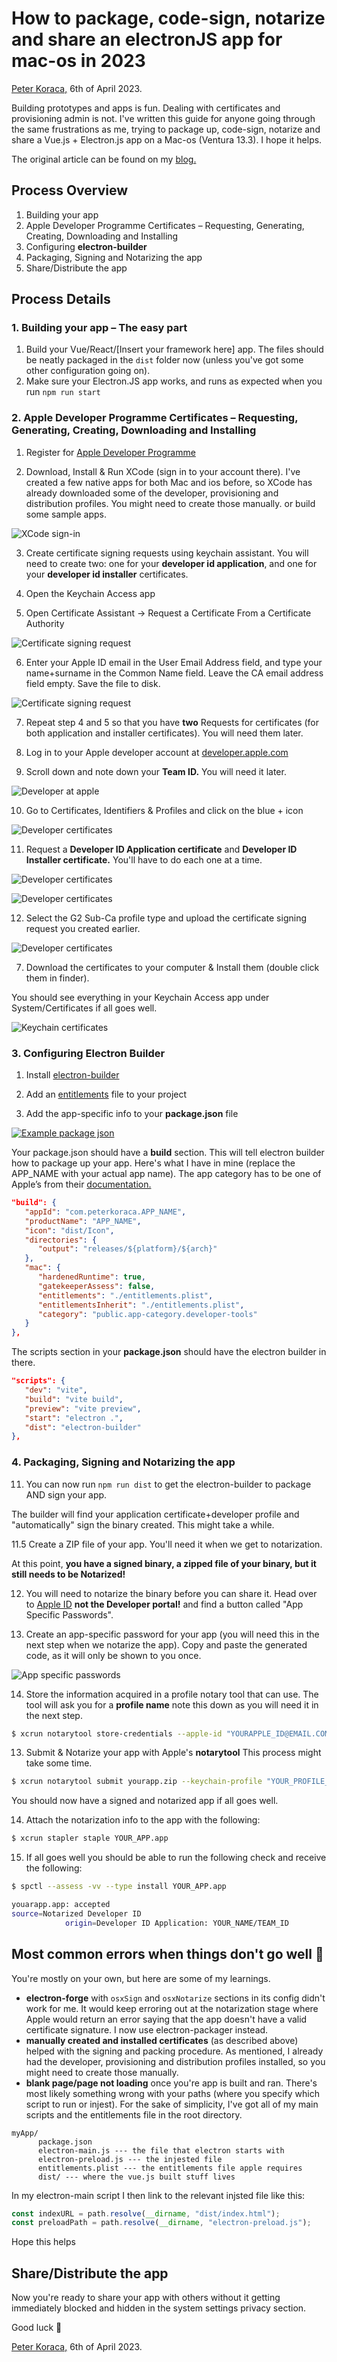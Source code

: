 # How to package, code-sign, notarize and share an electronJS app for mac-os in 2023

[Peter Koraca,](https://www.peterkoraca.com) 6th of April 2023.

Building prototypes and apps is fun. Dealing with certificates and provisioning admin is not. I've written this guide for anyone going through the same frustrations as me, trying to package up, code-sign, notarize and share a Vue.js + Electron.js app on a Mac-os (Ventura 13.3). I hope it helps.

The original article can be found on my [blog.](https://www.peterkoraca.com/blog)

## Process Overview

1. Building your app
2. Apple Developer Programme Certificates – Requesting, Generating, Creating, Downloading and Installing
3. Configuring **electron-builder**
4. Packaging, Signing and Notarizing the app
5. Share/Distribute the app

## Process Details

### 1. Building your app – The easy part

1. Build your Vue/React/[Insert your framework here] app. The files should be neatly packaged in the `dist` folder now (unless you've got some other configuration going on).
2. Make sure your Electron.JS app works, and runs as expected when you run `npm run start`

### 2. Apple Developer Programme Certificates – Requesting, Generating, Creating, Downloading and Installing

1. Register for [Apple Developer Programme](https://developer.apple.com)

2. Download, Install & Run XCode (sign in to your account there). I've created a few native apps for both Mac and ios before, so XCode has already downloaded some of the developer, provisioning and distribution profiles. You might need to create those manually. or build some sample apps.

![XCode sign-in](xcode-account.jpg)

3. Create certificate signing requests using keychain assistant. You will need to create two: one for your **developer id application**, and one for your **developer id installer** certificates.

4. Open the Keychain Access app

5. Open Certificate Assistant -> Request a Certificate From a Certificate Authority

![Certificate signing request](certificate-signing-request.jpg)

6. Enter your Apple ID email in the User Email Address field, and type your name+surname in the Common Name field. Leave the CA email address field empty. Save the file to disk.

![Certificate signing request](certificate-signing-request2.png)

7. Repeat step 4 and 5 so that you have **two** Requests for certificates (for both application and installer certificates). You will need them later.

8. Log in to your Apple developer account at [developer.apple.com](https://developer.apple.com/account/resources/certificates/list)

9. Scroll down and note down your **Team ID.** You will need it later.

![Developer at apple](appledeveloperprogram.png)

10. Go to Certificates, Identifiers & Profiles and click on the blue + icon

![Developer certificates](certificates1.png)

11. Request a **Developer ID Application certificate** and **Developer ID Installer certificate.** You'll have to do each one at a time.

![Developer certificates](certificates2.png)

![Developer certificates](certificates22.png)

12. Select the G2 Sub-Ca profile type and upload the certificate signing request you created earlier.

![Developer certificates](certificates3.png)

7. Download the certificates to your computer & Install them (double click them in finder).

You should see everything in your Keychain Access app under System/Certificates if all goes well.

![Keychain certificates](keychaincerts.png)

### 3. Configuring Electron Builder

1. Install [electron-builder](https://github.com/electron-userland/electron-builder)

2. Add an [entitlements](entitlements.plist) file to your project

3. Add the app-specific info to your **package.json** file

[![Example package json](package-json.jpg)](package-json.jpg)

Your package.json should have a **build** section. This will tell electron builder how to package up your app.
Here's what I have in mine (replace the APP_NAME with your actual app name).
The app category has to be one of Apple’s from their [documentation.](https://developer.apple.com/library/archive/documentation/General/Reference/InfoPlistKeyReference/Articles/LaunchServicesKeys.html#//apple_ref/doc/uid/TP40009250-SW8)

```json
"build": {
   "appId": "com.peterkoraca.APP_NAME",
   "productName": "APP_NAME",
   "icon": "dist/Icon",
   "directories": {
      "output": "releases/${platform}/${arch}"
   },
   "mac": {
      "hardenedRuntime": true,
      "gatekeeperAssess": false,
      "entitlements": "./entitlements.plist",
      "entitlementsInherit": "./entitlements.plist",
      "category": "public.app-category.developer-tools"
   }
},
```

The scripts section in your **package.json** should have the electron builder in there.

```json
"scripts": {
   "dev": "vite",
   "build": "vite build",
   "preview": "vite preview",
   "start": "electron .",
   "dist": "electron-builder"
},
```

### 4. Packaging, Signing and Notarizing the app

11. You can now run `npm run dist` to get the electron-builder to package AND sign your app.

The builder will find your application certificate+developer profile and "automatically" sign the binary created. This might take a while.

11.5 Create a ZIP file of your app. You'll need it when we get to notarization.

At this point, **you have a signed binary, a zipped file of your binary, but it still needs to be Notarized!**

12. You will need to notarize the binary before you can share it. Head over to [Apple ID](https://appleid.apple.com/) **not the Developer portal!** and find a button called "App Specific Passwords".

13. Create an app-specific password for your app (you will need this in the next step when we notarize the app). Copy and paste the generated code, as it will only be shown to you once.

![App specific passwords](apppasswords.png)

14. Store the information acquired in a profile notary tool that can use. The tool will ask you for a **profile name** note this down as you will need it in the next step.

```bash
$ xcrun notarytool store-credentials --apple-id "YOURAPPLE_ID@EMAIL.COM" --team-id "YOUR_TEAM_ID"
```

13. Submit & Notarize your app with Apple's **notarytool** This process might take some time.

```bash
$ xcrun notarytool submit yourapp.zip --keychain-profile "YOUR_PROFILE_NAME" --wait
```

You should now have a signed and notarized app if all goes well.

14. Attach the notarization info to the app with the following:

```bash
$ xcrun stapler staple YOUR_APP.app
```

15. If all goes well you should be able to run the following check and receive the following:

```bash
$ spctl --assess -vv --type install YOUR_APP.app

youarapp.app: accepted
source=Notarized Developer ID
            origin=Developer ID Application: YOUR_NAME/TEAM_ID
```

## Most common errors when things don't go well 🤬

You're mostly on your own, but here are some of my learnings.

- **electron-forge** with `osxSign` and `osxNotarize` sections in its config didn't work for me. It would keep erroring out at the notarization stage where Apple would return an error saying that the app doesn't have a valid certificate signature. I now use electron-packager instead.
- **manually created and installed certificates** (as described above) helped with the signing and packing procedure. As mentioned, I already had the developer, provisioning and distribution profiles installed, so you might need to create those manually.
- **blank page/page not loading** once you're app is built and ran. There's most likely something wrong with your paths (where you specify which script to run or injest). For the sake of simplicity, I've got all of my main scripts and the entitlements file in the root directory.

```
myApp/
      package.json
      electron-main.js --- the file that electron starts with
      electron-preload.js --- the injested file
      entitlements.plist --- the entitlements file apple requires
      dist/ --- where the vue.js built stuff lives

```

In my electron-main script I then link to the relevant injsted file like this:

```js
const indexURL = path.resolve(__dirname, "dist/index.html");
const preloadPath = path.resolve(__dirname, "electron-preload.js");
```

Hope this helps

## Share/Distribute the app

Now you're ready to share your app with others without it getting immediately blocked and hidden in the system settings privacy section.

Good luck 🤗

[Peter Koraca,](https://www.peterkoraca.com) 6th of April 2023.
